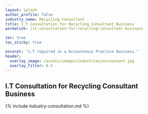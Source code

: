 ```yaml
---
layout: splash 
author_profile: false 
industry_name: Recycling Consultant
title: I.T Consultation for Recycling Consultant Business
permalink: /it-consultation-for-recycling-consultant-business

toc: true
toc_sticky: true

excerpt: "I.T required in a Accountancy Practice Business."
header:
  overlay_image: /assets/images/industries/accountant.jpg
  overlay_filter: 0.5 
---
```


## I.T Consultation for Recycling Consultant Business

{% include industry-consultation.md %}
